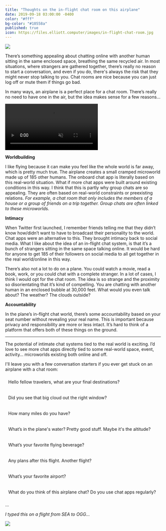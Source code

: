 ```yaml
---
title: "Thoughts on the in-flight chat room on this airplane"
date: 2019-09-18 03:00:00 -0400
color: "#fff"
bg-color: "#10558a"
published: true
icon: https://files.elliott.computer/images/in-flight-chat-room.jpg
---
```


![](https://files.elliott.computer/images/in-flight-chat-room.jpg)

<!-- On my flight's entertainment system there’s a "talk" feature. Tapping this button shows three options: "seat-to-seat", "chat room", and "help." Tapping "seat-to-seat" displays a cross-section of the plane (5 columns / 3 rows). At the bottom, it says:

<p style="border: 1px dotted {{ page.color }}; padding: 10px; border-radius: 10px;">
    Select any available seat to invite the passenger to chat.<br />
    Passengers available: 185<br />
    Passengers invited: 0
</p>

There’s an option to view all seat rows on the plane. I’m sitting in 14A. I start a chat with 20C. Unfortunately, I soon realize that there’s no on-screen keyboard. The handset with a keyboard built-in to it's back is permanently stuck in the armrest so there’s really no option to chat. Not sure if it’s a defective remote or the airline glued the remotes into the armrests so that passengers don’t steal them. I’m sorry for the radio silence 20C. I wish I could have spoken to you. I had so many things to say.

Although my attempt at using the airplane's chat room was a failure, I'd rather just make some notes about the potential of a chat room on an airplane. -->

There’s something appealing about chatting online with another human sitting in the same enclosed space, breathing the same recycled air. In most situations, where strangers are gathered together, there’s really no reason to start a conversation, and even if you do, there's always the risk that they might never stop talking to you. Chat rooms are nice because you can just log off or mute them if things go bad.

In many ways, an airplane is a perfect place for a chat room. There’s really no need to have one in the air, but the idea makes sense for a few reasons...

<p><video playsinline autoplay loop muted src="https://files.elliott.computer/videos/sea-clouds.m4v"></video></p>

**Worldbuilding**

I like flying because it can make you feel like the whole world is far away, which is pretty much true. The airplane creates a small cramped microworld made up of 185 other humans. The onboard chat app is literally based on this real-world situation. What if more chat apps were built around existing conditions in this way. I think that this is partly why group chats are so appealing. They are often based on real-world constraints or preexisting relations. *For example, a chat room that only includes the members of a house or a group of friends on a trip together. Group chats are often linked to these microworlds.*

<!-- Also, airplane space is a bit different from land space. Up in the air, locked in a floating capsule, you have to make the best out of the experience. Who are you going to befriend up here if things take a turn for the worst? You and 185 other strangers are suddenly somewhat accountable to one another. -->

**Intimacy**

When Twitter first launched, I remember friends telling me that they didn’t know how/didn’t want to have to broadcast their personality to the world. Chat apps were an alternative to this. They brought intimacy back to social media. What I like about the idea of an in-flight chat system, is that it’s a bunch of strangers sitting in the same space talking online. It would be hard for anyone to get 185 of their followers on social media to all get together in the real world/online in this way.

There’s also not a lot to do on a plane. You could watch a movie, read a book, work, or you could chat with a complete stranger. In a lot of cases, I think I would opt for the chat room. The idea is so strange and the proximity so disorientating that it’s kind of compelling. You are chatting with another human in an enclosed bubble at 30,000 feet. What would you even talk about? The weather? The clouds outside?

<!-- Obviously, people don’t necessarily want to fly on a plane together, but it’s nice to think of the positive aspects of flying together. Everyone on this plane has a few basic similarities:

- We are all traveling. We are in the process of going somewhere. Maybe it's home or visiting a new place.
- We are stuck in this capsule together.
- We are all humans (unless there's an animal on-board and in that case, they can use their own in-flight chat room).

That's actually a lot of similarities if you think about it and probably enough to get a few substantive conversations going. -->

**Accountability**

In the plane’s in-flight chat world, there’s some accountability based on your seat number without revealing your real name. This is important because privacy and responsibility are more or less intact. It’s hard to think of a platform that offers both of these things on the ground.

<!-- I’m chatting with 20C so its unlikely that that 20C is going to say something really vulgar or crazy because we are sitting in the same space. You could literally walk over to their seat or a flight attendant could. There’s also a pretty incriminating log on the plane’s computer of whatever is said in the chat room (though this would be a breach of passenger's privacy if viewed). -->

---

The potential of intimate chat systems tied to the real world is exciting. I’d love to see more chat apps directly tied to some real-world space, event, activity… microworlds existing both online and off.

<!-- Well, that’s all for now. The captain told us that we will be landing soon and that we will all need to log off the chat room. See you on the next flight. -->

I'll leave you with a few conversation starters if you ever get stuck on an airplane with a chat room:

<p style="border: 1px dotted {{ page.color }}; padding: 10px; border-radius: 10px;">
Hello fellow travelers, what are your final destinations?
</p>

<p style="border: 1px dotted {{ page.color }}; padding: 10px; border-radius: 10px;">
Did you see that big cloud out the right window?
</p>

<p style="border: 1px dotted {{ page.color }}; padding: 10px; border-radius: 10px;">
How many miles do you have?
</p>

<p style="border: 1px dotted {{ page.color }}; padding: 10px; border-radius: 10px;">
What’s in the plane's water? Pretty good stuff. Maybe it's the altitude?
</p>

<p style="border: 1px dotted {{ page.color }}; padding: 10px; border-radius: 10px;">
What’s your favorite flying beverage?
</p>

<p style="border: 1px dotted {{ page.color }}; padding: 10px; border-radius: 10px;">
Any plans after this flight. Another flight?
</p>

<p style="border: 1px dotted {{ page.color }}; padding: 10px; border-radius: 10px;">
What’s your favorite airport?
</p>

<p style="border: 1px dotted {{ page.color }}; padding: 10px; border-radius: 10px;">
What do you think of this airplane chat? Do you use chat apps regularly?
</p>

...

*I typed this on a flight from SEA to OGG...*

![](https://files.elliott.computer/images/flight-control.jpg)
